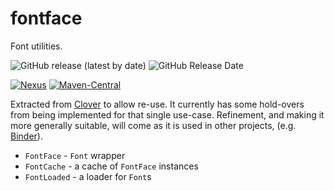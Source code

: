 # fontface

Font utilities.

![GitHub release (latest by date)](
https://img.shields.io/github/v/release/kemitix/fontface?style=for-the-badge)
![GitHub Release Date](
https://img.shields.io/github/release-date/kemitix/fontface?style=for-the-badge)

[![Nexus](
https://img.shields.io/nexus/r/https/oss.sonatype.org/net.kemitix/fontface.svg?style=for-the-badge)](
https://oss.sonatype.org/content/repositories/releases/net/kemitix/fontface/)
[![Maven-Central](
https://img.shields.io/maven-central/v/net.kemitix/fontface.svg?style=for-the-badge)](
https://search.maven.org/artifact/net.kemitix/fontface)

Extracted from [Clover](/kemitix/clover) to allow re-use.
It currently has some hold-overs from being implemented for that single use-case.
Refinement, and making it more generally suitable, will come as it is used in 
other projects, (e.g. [Binder](/kemitix/binder)). 

- `FontFace` - `Font` wrapper
- `FontCache` - a cache of `FontFace` instances
- `FontLoaded` - a loader for `Font`s
